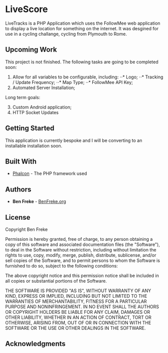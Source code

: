 # LiveScore

LiveTracks is a PHP Application which uses the FollowMee web application to display a live location for something on the internet. It was desgined for use in a cycling challange, cycling from Plymouth to Rome.

## Upcoming Work

This project is not finished. The following tasks are going to be completed soon:

1. Allow for all variables to be configurable, including:
⋅⋅* Logo;
⋅⋅* Tracking / Update Frequency;
⋅⋅* Map Type;
⋅⋅* FollowMee API Key; 
2. Automated Server Installation;

Long term goals:

3. Custom Android application;
4. HTTP Socket Updates

## Getting Started

This application is currently bespoke and I will be converting to an installable installation soon.

## Built With

* [Phalcon](https://phalconphp.com/en/) - The PHP framework used

## Authors

* **Ben Freke** - [BenFreke.org](https://benfreke.org)

## License

Copyright Ben Freke

Permission is hereby granted, free of charge, to any person obtaining a copy of this software and associated documentation files (the "Software"), to deal in the Software without restriction, including without limitation the rights to use, copy, modify, merge, publish, distribute, sublicense, and/or sell copies of the Software, and to permit persons to whom the Software is furnished to do so, subject to the following conditions:

The above copyright notice and this permission notice shall be included in all copies or substantial portions of the Software.

THE SOFTWARE IS PROVIDED "AS IS", WITHOUT WARRANTY OF ANY KIND, EXPRESS OR IMPLIED, INCLUDING BUT NOT LIMITED TO THE WARRANTIES OF MERCHANTABILITY, FITNESS FOR A PARTICULAR PURPOSE AND NONINFRINGEMENT. IN NO EVENT SHALL THE AUTHORS OR COPYRIGHT HOLDERS BE LIABLE FOR ANY CLAIM, DAMAGES OR OTHER LIABILITY, WHETHER IN AN ACTION OF CONTRACT, TORT OR OTHERWISE, ARISING FROM, OUT OF OR IN CONNECTION WITH THE SOFTWARE OR THE USE OR OTHER DEALINGS IN THE SOFTWARE.

## Acknowledgments
